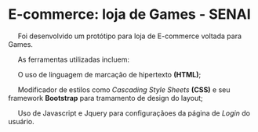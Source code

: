 # E-commerce: loja de Games - SENAI 

 &nbsp;&nbsp;&nbsp;&nbsp; Foi desenvolvido um protótipo para loja de E-commerce voltada para Games.

 &nbsp;&nbsp;&nbsp;&nbsp; As ferramentas utilizadas incluem: 
 
 &nbsp;&nbsp;&nbsp;&nbsp; O uso de linguagem de marcação de hipertexto __(HTML)__;
 
 &nbsp;&nbsp;&nbsp;&nbsp; Modificador de estilos como _Cascading Style Sheets_  __(CSS)__ e seu framework __Bootstrap__ para tramamento de design do layout;
 
 &nbsp;&nbsp;&nbsp;&nbsp; Uso de Javascript e Jquery para configuraçãoes da página de _Login_ do usuário.
